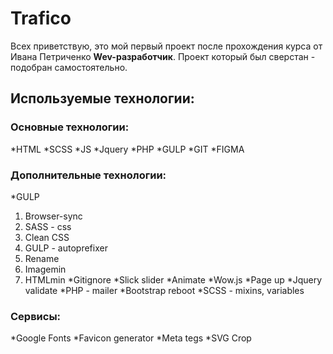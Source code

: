 # Trafico
Всех приветствую, это мой первый проект после прохождения курса от Ивана Петриченко **Wev-разработчик**.
Проект который был сверстан - подобран самостоятельно.

## Используемые технологии:
### Основные технологии:
*HTML
*SCSS
*JS
*Jquery
*PHP
*GULP
*GIT
*FIGMA
### Дополнительные технологии:
*GULP
   1. Browser-sync
   2. SASS - css
   3. Clean CSS
   4. GULP - autoprefixer
   5. Rename
   6. Imagemin
   7. HTMLmin
*Gitignore
*Slick slider
*Animate
*Wow.js
*Page up
*Jquery validate
*PHP - mailer
*Bootstrap reboot
*SCSS - mixins, variables
### Сервисы:
*Google Fonts
*Favicon generator
*Meta tegs
*SVG Crop
